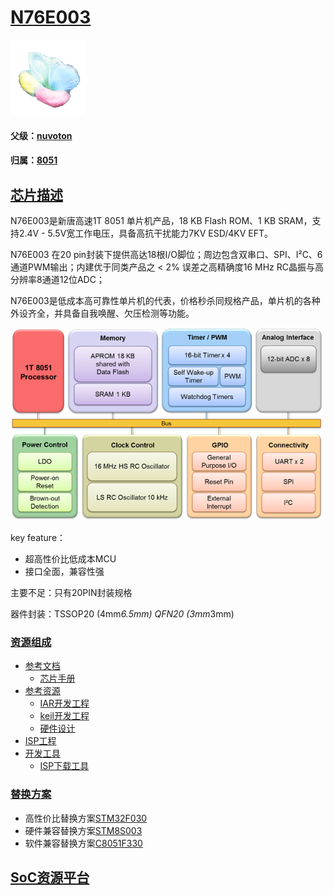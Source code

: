﻿# [N76E003](https://github.com/sochub/N76E003)

[![sites](SoC/SoC.png)](http://www.qitas.cn)

#### 父级：[nuvoton](https://github.com/sochub/nuvoton)

#### 归属：[8051](https://github.com/sochub/8051)

## [芯片描述](https://github.com/sochub/N76E003/wiki)

N76E003是新唐高速1T 8051 单片机产品，18 KB Flash ROM、1 KB SRAM，支持2.4V - 5.5V宽工作电压，具备高抗干扰能力7KV ESD/4KV EFT。

N76E003 在20 pin封装下提供高达18根I/O脚位；周边包含双串口、SPI、I²C、6通道PWM输出；内建优于同类产品之 < 2% 误差之高精确度16 MHz RC晶振与高分辨率8通道12位ADC；

N76E003是低成本高可靠性单片机的代表，价格秒杀同规格产品，单片机的各种外设齐全，并具备自我唤醒、欠压检测等功能。

[![sites](SoC/N76E003.png)](http://www.nuvoton.com.cn/hq/products/microcontrollers/8bit-8051-mcus/low-pin-count-8051-series/n76e003/?__locale=zh)

key feature：

* 超高性价比低成本MCU
* 接口全面，兼容性强

主要不足：只有20PIN封装规格

器件封装：TSSOP20 (4mm*6.5mm) QFN20 (3mm*3mm)


### [资源组成](https://github.com/sochub/N76E003)

* [参考文档](docs/)
	* [芯片手册](docs/)
* [参考资源](src/)
	* [IAR开发工程](src/)
	* [keil开发工程](src/)
	* [硬件设计](src/hardware)
* [ISP工程](ISP/)
* [开发工具](tools/)
	* [ISP下载工具](tools/)

### [替换方案](https://github.com/sochub/N76E003)

* 高性价比替换方案[STM32F030](https://github.com/sochub/STM32F030)
* 硬件兼容替换方案[STM8S003](https://github.com/sochub/STM8S003)
* 软件兼容替换方案[C8051F330](https://github.com/sochub/C8051F330)

##  [SoC资源平台](http://www.qitas.cn)
